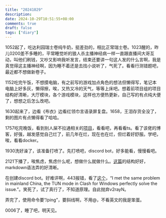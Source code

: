 ```yaml
---
title: "20241029"
description: 
date: 2024-10-29T10:51:55+08:00
comments: true
draft: false
tags: ["diary"]
---
```

1052起了，吃达利园瑞士卷纯牛奶，挺差劲的，相比正常瑞士卷。1023醒的，昨儿0200差不多睡的，平常睡觉听的狼人杀主播神经病一样一直跟直播间大哥互动，叫他们刷钱，又吵又影响我听发言，结束还要讲一句这人发的什么言啊，我是真觉得这主播神经啊，因为睡不着还是去找小说听了，气死了。看看行测错题吧，最近都不想做新卷子。

1152吃完午饭，不想摸电脑，有之前写的游戏加点角色的想法但懒得写，笔记本电脑上好多灰，懒得擦，唉，又热又冷的天气，等等上床吧。想着前项目组的项目结构好清晰，大厅模块，各个游戏模块，这样也方便热更新，自己写的有点纯大便了，想想之后怎么改吧。

1630起来了，边看《布衣》边看红领巾言语录屏复盘。1658，王泪存货全没了，剩的图片有点懒得看了哈哈。

1757吃完晚饭，看到别人屎不拉通相关的[项目](https://github.com/liang2kl/splatoon-bot-wechat)，看看吧，再看看ts。看了该佬的博客，好强，越发感觉自己烂了，前几年在烂，现在也在烂，但烂着好舒服。学吧，唉，看看docker。

1930洗好澡了，该准备打喷了。先打喷吧，discord bot，好多能看，慢慢看吧。

2121下播了，唉焦虑，焦虑什么呢，想做什么就做什么。[这篇](https://qiita.com/metaphysical_bard/items/43c7b245748707f01551)的结构好好，markdown语法弄的好清晰。

在创建discord bot。好难评啊，443报错，看了[这个](https://github.com/Zero6992/chatGPT-discord-bot/issues/231)，“I met the same problem in mainland China, the TUN mode in Clash for Windows perfectly solve the issue.”。笑死了，试了真行了，不知道原理。自此抛弃v2rayN。

弄完了，使用命令要“/ping”，要斜线啊，不用@，不看英文的我是笨蛋。

0006了，睡了吧，明天见。
